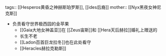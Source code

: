 tags:: [[Hesperos黄昏之神赫斯珀罗斯]], [[ides后裔]]
mother:: [[Nyx黑夜女神尼克斯]]

- 负责看守世界极西园的金苹果
	- [[Gaia大地女神盖亚]]在 [[Zeus宙斯]]和 [[Hera天后赫拉]]婚礼上赠送的
	- 长生不老
	- [[Ladon百首巨龙拉冬]]也在此处看守
	- [[Heracles赫拉克勒斯]]